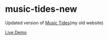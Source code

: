# music-tides-new
Updated version of [Music Tides](https://github.com/Pari55051/MusicTides)(my old website) 

[Live Demo](https://pari55051.github.io/music-tides-new/)
